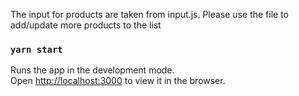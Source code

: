The input for products are taken from input.js. Please use the file to add/update more products to the list

### `yarn start`
Runs the app in the development mode.\
Open [http://localhost:3000](http://localhost:3000) to view it in the browser.



